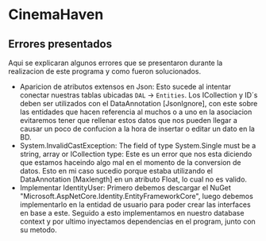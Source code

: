 # CinemaHaven

## Errores presentados
Aqui se explicaran algunos errores que se presentaron durante la realizacion de este programa y como fueron solucionados.

- Aparicion de atributos extensos en Json: Esto sucede al intentar conectar nuestras tablas ubicadas `DAL` -> `Entities`. Los ICollection y ID´s deben ser utilizados con el DataAnnotation [JsonIgnore], con este sobre las entidades que hacen referencia al muchos o a uno en la asociacion evitaremos tener que rellenar estos datos que nos pueden llegar a causar un poco de confucion a la hora de insertar o editar un dato en la BD.
- System.InvalidCastException: The field of type System.Single must be a string, array or ICollection type: Este es un error que nos esta diciendo que estamos haceindo algo mal en el momento de la conversion de datos. Esto en mi caso sucedio porque estaba utilizando el DataAnnotation [Maxlength] en un atributo Float, lo cual no es valido. 
- Implementar IdentityUser: Primero debemos descargar el NuGet "Microsoft.AspNetCore.Identity.EntityFrameworkCore", luego debemos implementarlo en la entidad de usuario para poder crear las interfaces en base a este. Seguido a esto implementamos en nuestro database context y por ultimo inyectamos dependencias en el program, junto con su metodo.
